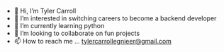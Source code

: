 - 👋 Hi, I’m Tyler Carroll
- 👀 I’m interested in switching careers to become a backend developer
- 🌱 I’m currently learning python
- 💞️ I’m looking to collaborate on fun projects
- 📫 How to reach me ... tylercarrollegnieer@gmail.com

